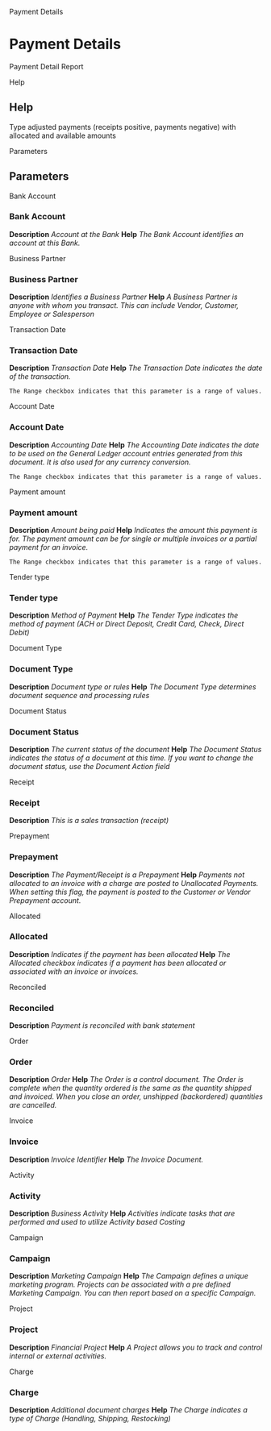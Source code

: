 
Payment Details
# Payment Details


Payment Detail Report

Help
## Help

Type adjusted payments (receipts positive, payments negative) with allocated and available amounts

Parameters
## Parameters


Bank Account
### Bank Account

**Description**
 *Account at the Bank*
**Help**
 *The Bank Account identifies an account at this Bank.*

Business Partner
### Business Partner

**Description**
 *Identifies a Business Partner*
**Help**
 *A Business Partner is anyone with whom you transact.  This can include Vendor, Customer, Employee or Salesperson*

Transaction Date
### Transaction Date

**Description**
 *Transaction Date*
**Help**
 *The Transaction Date indicates the date of the transaction.*

```
The Range checkbox indicates that this parameter is a range of values.
```
Account Date
### Account Date

**Description**
 *Accounting Date*
**Help**
 *The Accounting Date indicates the date to be used on the General Ledger account entries generated from this document. It is also used for any currency conversion.*

```
The Range checkbox indicates that this parameter is a range of values.
```
Payment amount
### Payment amount

**Description**
 *Amount being paid*
**Help**
 *Indicates the amount this payment is for.  The payment amount can be for single or multiple invoices or a partial payment for an invoice.*

```
The Range checkbox indicates that this parameter is a range of values.
```
Tender type
### Tender type

**Description**
 *Method of Payment*
**Help**
 *The Tender Type indicates the method of payment (ACH or Direct Deposit, Credit Card, Check, Direct Debit)*

Document Type
### Document Type

**Description**
 *Document type or rules*
**Help**
 *The Document Type determines document sequence and processing rules*

Document Status
### Document Status

**Description**
 *The current status of the document*
**Help**
 *The Document Status indicates the status of a document at this time.  If you want to change the document status, use the Document Action field*

Receipt
### Receipt

**Description**
 *This is a sales transaction (receipt)*

Prepayment
### Prepayment

**Description**
 *The Payment/Receipt is a Prepayment*
**Help**
 *Payments not allocated to an invoice with a charge are posted to Unallocated Payments. When setting this flag, the payment is posted to the Customer or Vendor Prepayment account.*

Allocated
### Allocated

**Description**
 *Indicates if the payment has been allocated*
**Help**
 *The Allocated checkbox indicates if a payment has been allocated or associated with an invoice or invoices.*

Reconciled
### Reconciled

**Description**
 *Payment is reconciled with bank statement*

Order
### Order

**Description**
 *Order*
**Help**
 *The Order is a control document.  The  Order is complete when the quantity ordered is the same as the quantity shipped and invoiced.  When you close an order, unshipped (backordered) quantities are cancelled.*

Invoice
### Invoice

**Description**
 *Invoice Identifier*
**Help**
 *The Invoice Document.*

Activity
### Activity

**Description**
 *Business Activity*
**Help**
 *Activities indicate tasks that are performed and used to utilize Activity based Costing*

Campaign
### Campaign

**Description**
 *Marketing Campaign*
**Help**
 *The Campaign defines a unique marketing program.  Projects can be associated with a pre defined Marketing Campaign.  You can then report based on a specific Campaign.*

Project
### Project

**Description**
 *Financial Project*
**Help**
 *A Project allows you to track and control internal or external activities.*

Charge
### Charge

**Description**
 *Additional document charges*
**Help**
 *The Charge indicates a type of Charge (Handling, Shipping, Restocking)*
